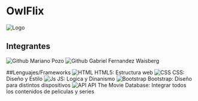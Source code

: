 # OwlFlix
![Logo](https://github.com/GaboFW/owlflix/blob/main/Imagenes/Logo123.png)

## Integrantes
![Github](https://github.com/Mariano-Pozo) Mariano Pozo
![Github](https://github.com/GaboFW) Gabriel Fernandez Waisberg

##Lenguajes/Frameworks
![HTML](https://cdn-icons-png.flaticon.com/512/174/174854.png) HTML5: Estructura web
![CSS](https://cdn-icons-png.flaticon.com/256/732/732190.png) CSS: Diseño y Estilo
![Js](https://cdn-icons-png.flaticon.com/512/5968/5968292.png) JS: Logica y Dinanismo
![Bootstrap](https://encrypted-tbn0.gstatic.com/images?q=tbn:ANd9GcSZyggfIXgL7LDWEU4pX50EP0QsTxIFVlEl4A&s) Bootstrap: Diseño para distintos dispositivos
![API](https://play-lh.googleusercontent.com/ZVuzhksT-SVMPRRG_QiAurxc0Ex800HkKPRH6uFMW-akgB1Rmp11v3SuR67LklNlCA) API The Movie Database: Integrar todos los contenidos de peliculas y series
